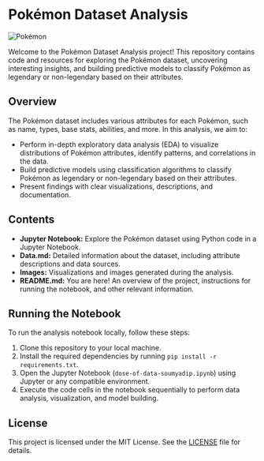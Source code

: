 # Pokémon Dataset Analysis

![Pokémon](https://www.pngall.com/wp-content/uploads/13/Pokemon-Logo-PNG-Pic.png)

Welcome to the Pokémon Dataset Analysis project! This repository contains code and resources for exploring the Pokémon dataset, uncovering interesting insights, and building predictive models to classify Pokémon as legendary or non-legendary based on their attributes.

## Overview

The Pokémon dataset includes various attributes for each Pokémon, such as name, types, base stats, abilities, and more. In this analysis, we aim to:

- Perform in-depth exploratory data analysis (EDA) to visualize distributions of Pokémon attributes, identify patterns, and correlations in the data.
- Build predictive models using classification algorithms to classify Pokémon as legendary or non-legendary based on their attributes.
- Present findings with clear visualizations, descriptions, and documentation.

## Contents

- **Jupyter Notebook:** Explore the Pokémon dataset using Python code in a Jupyter Notebook.
- **Data.md:** Detailed information about the dataset, including attribute descriptions and data sources.
- **Images:** Visualizations and images generated during the analysis.
- **README.md:** You are here! An overview of the project, instructions for running the notebook, and other relevant information.

## Running the Notebook

To run the analysis notebook locally, follow these steps:

1. Clone this repository to your local machine.
2. Install the required dependencies by running `pip install -r requirements.txt`.
3. Open the Jupyter Notebook (`dose-of-data-soumyadip.ipynb`) using Jupyter or any compatible environment.
4. Execute the code cells in the notebook sequentially to perform data analysis, visualization, and model building.

## License

This project is licensed under the MIT License. See the [LICENSE](LICENSE) file for details.
